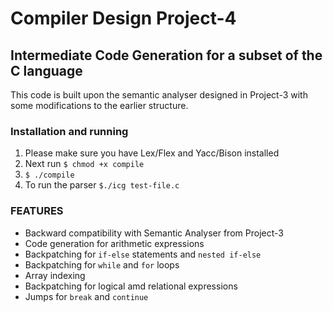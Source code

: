 # Compiler Design Project-4

## Intermediate Code Generation for a subset of the C language
This code is built upon the semantic analyser designed in Project-3 with some modifications to the earlier structure.

### Installation and running
 1. Please make sure you have Lex/Flex and Yacc/Bison installed
 2. Next run `$ chmod +x compile` 
 3. `$ ./compile`
 4. To run the parser `$./icg test-file.c`


### FEATURES
 - Backward compatibility with Semantic Analyser from Project-3
 - Code generation for arithmetic expressions
 - Backpatching for `if-else` statements and `nested if-else`
 - Backpatching for `while` and `for` loops
 - Array indexing
 - Backpatching for logical amd relational expressions
 - Jumps for `break` and `continue`